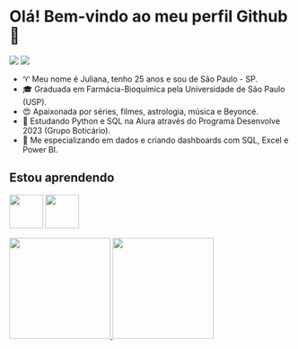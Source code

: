 # Olá! Bem-vindo ao meu perfil Github 👋

<div>
<a href="https://www.linkedin.com/in/juliana-rodrigues-da-conceicao/" target="_blank"><img src="https://img.shields.io/badge/-LinkedIn-%230077B5?style=for-the-badge&logo=linkedin&logoColor=white" target="_blank"></a> 
<a href = "mailto:juliana.rodrigues.conceicao@alumni.usp.br"><img src="https://img.shields.io/badge/Gmail-D14836?style=for-the-badge&logo=gmail&logoColor=white" target="_blank"></a>
</div>

- ♈ Meu nome é Juliana, tenho 25 anos e sou de São Paulo - SP.
- 🎓 Graduada em Farmácia-Bioquímica pela Universidade de São Paulo (USP).
- 😍 Apaixonada por séries, filmes, astrologia, música e Beyoncé. 
- 🌱 Estudando Python e SQL na Alura através do Programa Desenvolve 2023 (Grupo Boticário).
- 🧠 Me especializando em dados e criando dashboards com SQL, Excel e Power BI.

## Estou aprendendo

<img src="https://cdn.jsdelivr.net/gh/devicons/devicon/icons/python/python-original.svg" width="60" height="60"/> <img src="https://cdn.jsdelivr.net/gh/devicons/devicon/icons/microsoftsqlserver/microsoftsqlserver-plain-wordmark.svg" width="60" height="60"/>

<div>
<a href="https://github.com/jurodriguesc">
<img height="180em" src="https://github-readme-stats.vercel.app/api/top-langs/?username=jurodriguesc&layout=compact&langs_count=7&theme=dracula"/>
<img height="180em" src="https://github-readme-stats.vercel.app/api?username=jurodriguesc&show_icons=true&theme=dracula&include_all_commits=true&count_private=true"/>
</div>

            
          

